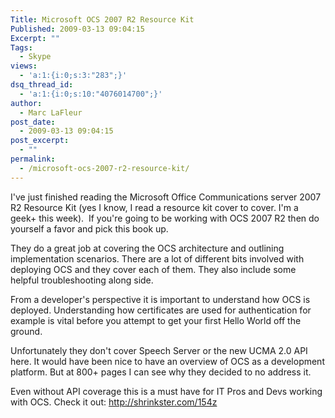 ```yaml
---
Title: Microsoft OCS 2007 R2 Resource Kit
Published: 2009-03-13 09:04:15
Excerpt: ""
Tags:
  - Skype
views:
  - 'a:1:{i:0;s:3:"283";}'
dsq_thread_id:
  - 'a:1:{i:0;s:10:"4076014700";}'
author:
  - Marc LaFleur
post_date:
  - 2009-03-13 09:04:15
post_excerpt:
  - ""
permalink:
  - /microsoft-ocs-2007-r2-resource-kit/
---
```

<p>I've just finished reading the Microsoft Office Communications server 2007 R2 Resource Kit (yes I know, I read a resource kit cover to cover. I'm a geek+ this week).&#160; If you're going to be working with OCS 2007 R2 then do yourself a favor and pick this book up. </p>  <p>They do a great job at covering the OCS architecture and outlining implementation scenarios. There are a lot of different bits involved with deploying OCS and they cover each of them. They also include some helpful troubleshooting along side.</p>  <p>From a developer's perspective it is important to understand how OCS is deployed. Understanding how certificates are used for authentication for example is vital before you attempt to get your first Hello World off the ground. </p>  <p>Unfortunately they don't cover Speech Server or the new UCMA 2.0 API here. It would have been nice to have an overview of OCS as a development platform. But at 800+ pages I can see why they decided to no address it. </p>  <p>Even without API coverage this is a must have for IT Pros and Devs working with OCS. Check it out: <a title="http://shrinkster.com/154z" href="http://shrinkster.com/154z">http://shrinkster.com/154z</a></p><img src="http://gotspeech.net/aggbug.aspx?PostID=8287" width="1" height="1"/>